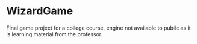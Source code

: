 # WizardGame
Final game project for a college course, engine not available to public as it is learning material from the professor.
